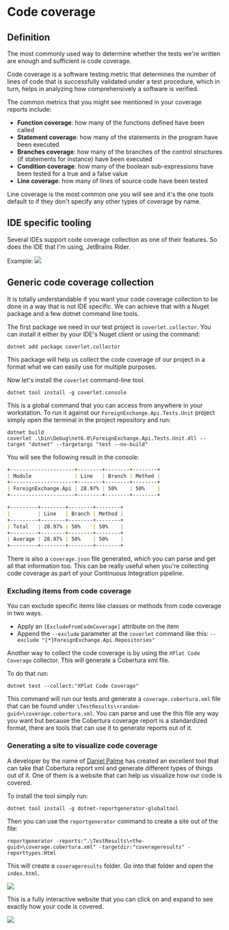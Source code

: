 ﻿---
description: What is code coverage and how can we collect it?
---

# Code coverage

## Definition

The most commonly used way to determine whether the tests we're written are enough and sufficient is code coverage.

Code coverage is a software testing metric that determines the number of lines of code that is successfully validated under a test procedure, which in turn, helps in analyzing how comprehensively a software is verified.

The common metrics that you might see mentioned in your coverage reports include:
- **Function coverage**: how many of the functions defined have been called
- **Statement coverage**: how many of the statements in the program have been executed
- **Branches coverage**: how many of the branches of the control structures (if statements for instance) have been executed
- **Condition coverage**: how many of the boolean sub-expressions have been tested for a true and a false value
- **Line coverage**: how many of lines of source code have been tested

Line coverage is the most common one you will see and it's the one tools default to if they don't specify any other types of coverage by name.

## IDE specific tooling

Several IDEs support code coverage collection as one of their features. So does the IDE that I'm using, JetBrains Rider.

Example:
![](/img/unit/coverage.png)

## Generic code coverage collection

It is totally understandable if you want your code coverage collection to be done in a way that is not IDE specific. We can achieve that with a Nuget package and a few dotnet command line tools.

The first package we need in our test project is `coverlet.collector`. 
You can install it either by your IDE's Nuget client or using the command:

```commandline
dotnet add package coverlet.collector
```

This package will help us collect the code coverage of our project in a format what we can easily use for multiple purposes.

Now let's install the `coverlet` command-line tool.

```commandline
dotnet tool install -g coverlet.console
```

This is a global command that you can access from anywhere in your workstation. To run it against our `ForeignExchange.Api.Tests.Unit` project simply open the terminal in the project repository and run:

```commandline
dotnet build
coverlet .\bin\Debug\net6.0\ForeignExchange.Api.Tests.Unit.dll --target "dotnet" --targetargs "test --no-build"
```

You will see the following result in the console:

```markdown
+---------------------+--------+--------+--------+
| Module              | Line   | Branch | Method |
+---------------------+--------+--------+--------+
| ForeignExchange.Api | 28.97% | 50%    | 50%    |
+---------------------+--------+--------+--------+

+---------+--------+--------+--------+
|         | Line   | Branch | Method |
+---------+--------+--------+--------+
| Total   | 28.97% | 50%    | 50%    |
+---------+--------+--------+--------+
| Average | 28.97% | 50%    | 50%    |
+---------+--------+--------+--------+
```

There is also a `coverage.json` file generated, which you can parse and get all that information too. 
This can be really useful when you're collecting code coverage as part of your Continuous Integration pipeline. 

### Excluding items from code coverage

You can exclude specific items like classes or methods from code coverage in two ways.

- Apply an `[ExcludeFromCodeCoverage]` attribute on the item
- Append the `--exclude` parameter at the `coverlet` command like this: `--exclude "[*]ForeignExchange.Api.Repositories"`

Another way to collect the code coverage is by using the `XPlat Code Coverage` collector. This will generate a Cobertura xml file.

To do that run:

```commandline
dotnet test --collect:"XPlat Code Coverage"
```

This command will run our tests and generate a `coverage.cobertura.xml` file that can be found under `\TestResults\<random-guid>\coverage.cobertura.xml`.
You can parse and use the this file any way you want but because the Cobertura coverage report is a standardized format, there are tools that can use it to generate reports out of it.

### Generating a site to visualize code coverage

A developer by the name of [Daniel Palme](https://twitter.com/danielpalme) has created an excellent tool that can take that Cobertura report xml and generate different types of things out of it.
One of them is a website that can help us visualize how our code is covered.

To install the tool simply run:
```commandline
dotnet tool install -g dotnet-reportgenerator-globaltool
```

Then you can use the `reportgenerator` command to create a site out of the file:

```commandline
reportgenerator -reports:".\TestResults\<the-guid>\coverage.cobertura.xml" -targetdir:"coverageresults" -reporttypes:Html
```

This will create a `coverageresults` folder. Go into that folder and open the `index.html`.

![](/img/unit/report-coverage.png)

This is a fully interactive website that you can click on and expand to see exactly how your code is covered.

![](/img/unit/report-coverage-class.png)
